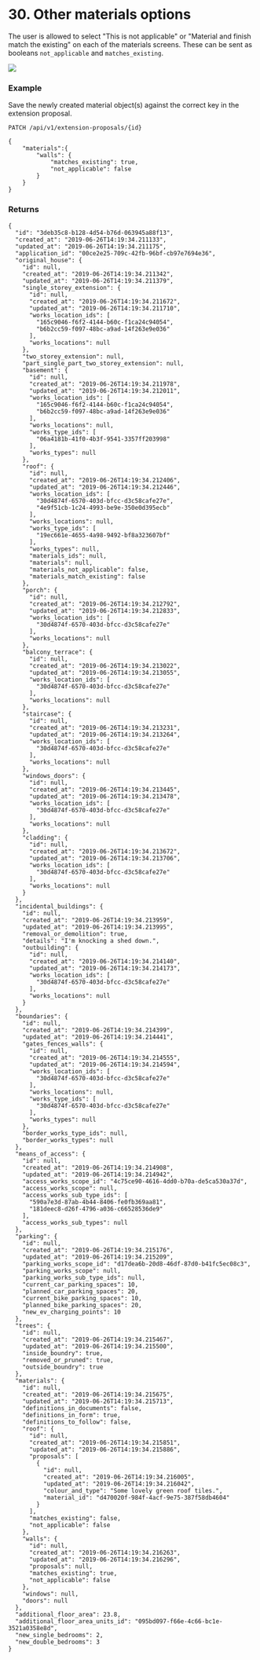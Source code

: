 # 30. Other materials options

The user is allowed to select "This is not applicable" or "Material and finish match the existing" on each of the materials screens. These can be sent as booleans `not_applicable` and `matches_existing`.

![](/static/screen32.png)

### Example

Save the newly created material object(s) against the correct key in the extension proposal.

`PATCH /api/v1/extension-proposals/{id}`

    {
        "materials":{
            "walls": {
                "matches_existing": true,
                "not_applicable": false
            }
        }
    }

### Returns

    {
      "id": "3deb35c8-b128-4d54-b76d-063945a88f13",
      "created_at": "2019-06-26T14:19:34.211133",
      "updated_at": "2019-06-26T14:19:34.211175",
      "application_id": "00ce2e25-709c-42fb-96bf-cb97e7694e36",
      "original_house": {
        "id": null,
        "created_at": "2019-06-26T14:19:34.211342",
        "updated_at": "2019-06-26T14:19:34.211379",
        "single_storey_extension": {
          "id": null,
          "created_at": "2019-06-26T14:19:34.211672",
          "updated_at": "2019-06-26T14:19:34.211710",
          "works_location_ids": [
            "165c9046-f6f2-4144-b60c-f1ca24c94054",
            "b6b2cc59-f097-48bc-a9ad-14f263e9e036"
          ],
          "works_locations": null
        },
        "two_storey_extension": null,
        "part_single_part_two_storey_extension": null,
        "basement": {
          "id": null,
          "created_at": "2019-06-26T14:19:34.211978",
          "updated_at": "2019-06-26T14:19:34.212011",
          "works_location_ids": [
            "165c9046-f6f2-4144-b60c-f1ca24c94054",
            "b6b2cc59-f097-48bc-a9ad-14f263e9e036"
          ],
          "works_locations": null,
          "works_type_ids": [
            "06a4181b-41f0-4b3f-9541-3357ff203998"
          ],
          "works_types": null
        },
        "roof": {
          "id": null,
          "created_at": "2019-06-26T14:19:34.212406",
          "updated_at": "2019-06-26T14:19:34.212446",
          "works_location_ids": [
            "30d4874f-6570-403d-bfcc-d3c58cafe27e",
            "4e9f51cb-1c24-4993-be9e-350e0d395ecb"
          ],
          "works_locations": null,
          "works_type_ids": [
            "19ec661e-4655-4a98-9492-bf8a323607bf"
          ],
          "works_types": null,
          "materials_ids": null,
          "materials": null,
          "materials_not_applicable": false,
          "materials_match_existing": false
        },
        "porch": {
          "id": null,
          "created_at": "2019-06-26T14:19:34.212792",
          "updated_at": "2019-06-26T14:19:34.212833",
          "works_location_ids": [
            "30d4874f-6570-403d-bfcc-d3c58cafe27e"
          ],
          "works_locations": null
        },
        "balcony_terrace": {
          "id": null,
          "created_at": "2019-06-26T14:19:34.213022",
          "updated_at": "2019-06-26T14:19:34.213055",
          "works_location_ids": [
            "30d4874f-6570-403d-bfcc-d3c58cafe27e"
          ],
          "works_locations": null
        },
        "staircase": {
          "id": null,
          "created_at": "2019-06-26T14:19:34.213231",
          "updated_at": "2019-06-26T14:19:34.213264",
          "works_location_ids": [
            "30d4874f-6570-403d-bfcc-d3c58cafe27e"
          ],
          "works_locations": null
        },
        "windows_doors": {
          "id": null,
          "created_at": "2019-06-26T14:19:34.213445",
          "updated_at": "2019-06-26T14:19:34.213478",
          "works_location_ids": [
            "30d4874f-6570-403d-bfcc-d3c58cafe27e"
          ],
          "works_locations": null
        },
        "cladding": {
          "id": null,
          "created_at": "2019-06-26T14:19:34.213672",
          "updated_at": "2019-06-26T14:19:34.213706",
          "works_location_ids": [
            "30d4874f-6570-403d-bfcc-d3c58cafe27e"
          ],
          "works_locations": null
        }
      },
      "incidental_buildings": {
        "id": null,
        "created_at": "2019-06-26T14:19:34.213959",
        "updated_at": "2019-06-26T14:19:34.213995",
        "removal_or_demolition": true,
        "details": "I'm knocking a shed down.",
        "outbuilding": {
          "id": null,
          "created_at": "2019-06-26T14:19:34.214140",
          "updated_at": "2019-06-26T14:19:34.214173",
          "works_location_ids": [
            "30d4874f-6570-403d-bfcc-d3c58cafe27e"
          ],
          "works_locations": null
        }
      },
      "boundaries": {
        "id": null,
        "created_at": "2019-06-26T14:19:34.214399",
        "updated_at": "2019-06-26T14:19:34.214441",
        "gates_fences_walls": {
          "id": null,
          "created_at": "2019-06-26T14:19:34.214555",
          "updated_at": "2019-06-26T14:19:34.214594",
          "works_location_ids": [
            "30d4874f-6570-403d-bfcc-d3c58cafe27e"
          ],
          "works_locations": null,
          "works_type_ids": [
            "30d4874f-6570-403d-bfcc-d3c58cafe27e"
          ],
          "works_types": null
        },
        "border_works_type_ids": null,
        "border_works_types": null
      },
      "means_of_access": {
        "id": null,
        "created_at": "2019-06-26T14:19:34.214908",
        "updated_at": "2019-06-26T14:19:34.214942",
        "access_works_scope_id": "4c75ce90-4616-4dd0-b70a-de5ca530a37d",
        "access_works_scope": null,
        "access_works_sub_type_ids": [
          "590a7e3d-87ab-4b44-8406-fe0fb369aa81",
          "181deec8-d26f-4796-a036-c66528536de9"
        ],
        "access_works_sub_types": null
      },
      "parking": {
        "id": null,
        "created_at": "2019-06-26T14:19:34.215176",
        "updated_at": "2019-06-26T14:19:34.215209",
        "parking_works_scope_id": "d17dea6b-20d8-46df-87d0-b41fc5ec08c3",
        "parking_works_scope": null,
        "parking_works_sub_type_ids": null,
        "current_car_parking_spaces": 10,
        "planned_car_parking_spaces": 20,
        "current_bike_parking_spaces": 10,
        "planned_bike_parking_spaces": 20,
        "new_ev_charging_points": 10
      },
      "trees": {
        "id": null,
        "created_at": "2019-06-26T14:19:34.215467",
        "updated_at": "2019-06-26T14:19:34.215500",
        "inside_boundry": true,
        "removed_or_pruned": true,
        "outside_boundry": true
      },
      "materials": {
        "id": null,
        "created_at": "2019-06-26T14:19:34.215675",
        "updated_at": "2019-06-26T14:19:34.215713",
        "definitions_in_documents": false,
        "definitions_in_form": true,
        "definitions_to_follow": false,
        "roof": {
          "id": null,
          "created_at": "2019-06-26T14:19:34.215851",
          "updated_at": "2019-06-26T14:19:34.215886",
          "proposals": [
            {
              "id": null,
              "created_at": "2019-06-26T14:19:34.216005",
              "updated_at": "2019-06-26T14:19:34.216042",
              "colour_and_type": "Some lovely green roof tiles.",
              "material_id": "d470020f-984f-4acf-9e75-387f58db4604"
            }
          ],
          "matches_existing": false,
          "not_applicable": false
        },
        "walls": {
          "id": null,
          "created_at": "2019-06-26T14:19:34.216263",
          "updated_at": "2019-06-26T14:19:34.216296",
          "proposals": null,
          "matches_existing": true,
          "not_applicable": false
        },
        "windows": null,
        "doors": null
      },
      "additional_floor_area": 23.8,
      "additional_floor_area_units_id": "095bd097-f66e-4c66-bc1e-3521a0358e8d",
      "new_single_bedrooms": 2,
      "new_double_bedrooms": 3
    }
